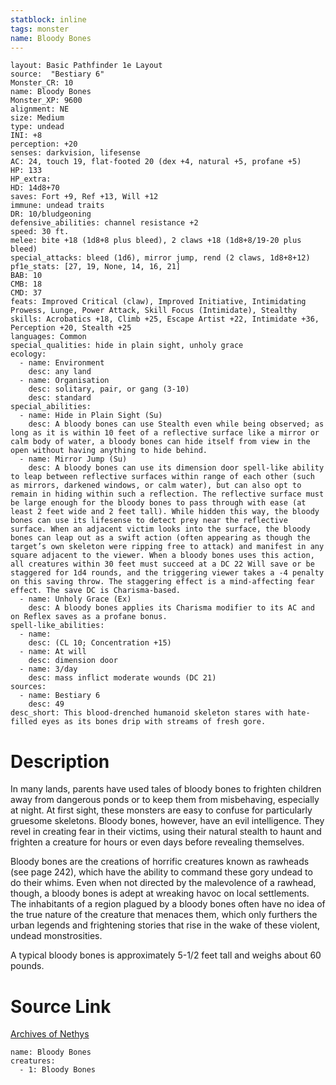 ```yaml
---
statblock: inline
tags: monster
name: Bloody Bones
---
```

```statblock
layout: Basic Pathfinder 1e Layout
source:  "Bestiary 6"
Monster_CR: 10
name: Bloody Bones
Monster_XP: 9600
alignment: NE
size: Medium
type: undead
INI: +8
perception: +20
senses: darkvision, lifesense
AC: 24, touch 19, flat-footed 20 (dex +4, natural +5, profane +5)
HP: 133
HP_extra: 
HD: 14d8+70
saves: Fort +9, Ref +13, Will +12
immune: undead traits
DR: 10/bludgeoning
defensive_abilities: channel resistance +2
speed: 30 ft.
melee: bite +18 (1d8+8 plus bleed), 2 claws +18 (1d8+8/19-20 plus bleed)
special_attacks: bleed (1d6), mirror jump, rend (2 claws, 1d8+8+12)
pf1e_stats: [27, 19, None, 14, 16, 21]
BAB: 10
CMB: 18
CMD: 37
feats: Improved Critical (claw), Improved Initiative, Intimidating Prowess, Lunge, Power Attack, Skill Focus (Intimidate), Stealthy
skills: Acrobatics +18, Climb +25, Escape Artist +22, Intimidate +36, Perception +20, Stealth +25
languages: Common
special_qualities: hide in plain sight, unholy grace
ecology:
  - name: Environment
    desc: any land
  - name: Organisation
    desc: solitary, pair, or gang (3-10)
    desc: standard
special_abilities:
  - name: Hide in Plain Sight (Su)
    desc: A bloody bones can use Stealth even while being observed; as long as it is within 10 feet of a reflective surface like a mirror or calm body of water, a bloody bones can hide itself from view in the open without having anything to hide behind.
  - name: Mirror Jump (Su)
    desc: A bloody bones can use its dimension door spell-like ability to leap between reflective surfaces within range of each other (such as mirrors, darkened windows, or calm water), but can also opt to remain in hiding within such a reflection. The reflective surface must be large enough for the bloody bones to pass through with ease (at least 2 feet wide and 2 feet tall). While hidden this way, the bloody bones can use its lifesense to detect prey near the reflective surface. When an adjacent victim looks into the surface, the bloody bones can leap out as a swift action (often appearing as though the target’s own skeleton were ripping free to attack) and manifest in any square adjacent to the viewer. When a bloody bones uses this action, all creatures within 30 feet must succeed at a DC 22 Will save or be staggered for 1d4 rounds, and the triggering viewer takes a -4 penalty on this saving throw. The staggering effect is a mind-affecting fear effect. The save DC is Charisma-based.
  - name: Unholy Grace (Ex)
    desc: A bloody bones applies its Charisma modifier to its AC and on Reflex saves as a profane bonus.
spell-like_abilities:
  - name:
    desc: (CL 10; Concentration +15)
  - name: At will
    desc: dimension door
  - name: 3/day
    desc: mass inflict moderate wounds (DC 21)
sources:
  - name: Bestiary 6
    desc: 49
desc_short: This blood-drenched humanoid skeleton stares with hate-filled eyes as its bones drip with streams of fresh gore.
```
# Description
In many lands, parents have used tales of bloody bones to frighten children away from dangerous ponds or to keep them from misbehaving, especially at night. At first sight, these monsters are easy to confuse for particularly gruesome skeletons. Bloody bones, however, have an evil intelligence. They revel in creating fear in their victims, using their natural stealth to haunt and frighten a creature for hours or even days before revealing themselves. 

Bloody bones are the creations of horrific creatures known as rawheads (see page 242), which have the ability to command these gory undead to do their whims. Even when not directed by the malevolence of a rawhead, though, a bloody bones is adept at wreaking havoc on local settlements. The inhabitants of a region plagued by a bloody bones often have no idea of the true nature of the creature that menaces them, which only furthers the urban legends and frightening stories that rise in the wake of these violent, undead monstrosities. 

A typical bloody bones is approximately 5-1/2 feet tall and weighs about 60 pounds.
# Source Link
[Archives of Nethys](https://aonprd.com/MonsterDisplay.aspx?ItemName=Bloody%20Bones)
```encounter-table
name: Bloody Bones
creatures:
  - 1: Bloody Bones
```
